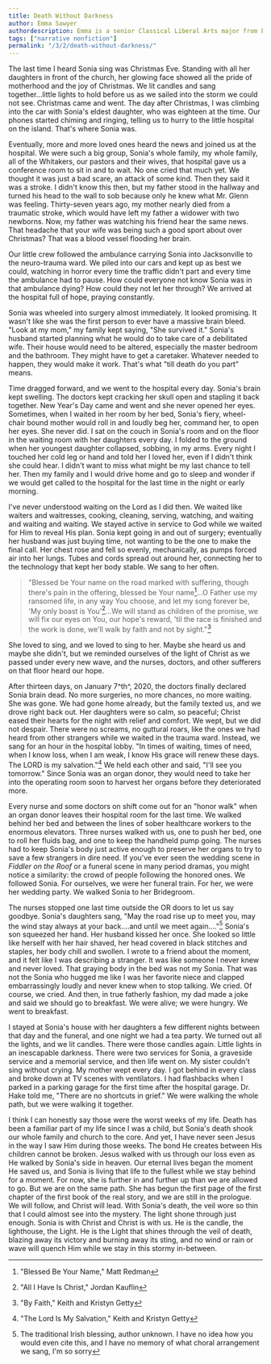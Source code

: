 ```yaml
---
title: Death Without Darkness
author: Emma Sawyer
authordescription: Emma is a senior Classical Liberal Arts major from Florida.
tags: ["narrative nonfiction"]
permalink: "/3/2/death-without-darkness/"
---
```


The last time I heard Sonia sing was Christmas Eve. Standing with all
her daughters in front of the church, her glowing face showed all the
pride of motherhood and the joy of Christmas. We lit candles and sang
together...little lights to hold before us as we sailed into the storm
we could not see. Christmas came and went. The day after Christmas, I
was climbing into the car with Sonia's eldest daughter, who was eighteen
at the time. Our phones started chiming and ringing, telling us to hurry
to the little hospital on the island. That's where Sonia was.

Eventually, more and more loved ones heard the news and joined us at the
hospital. We were such a big group, Sonia's whole family, my whole
family, all of the Whitakers, our pastors and their wives, that hospital
gave us a conference room to sit in and to wait. No one cried that much
yet. We thought it was just a bad scare, an attack of some kind. Then
they said it was a stroke. I didn't know this then, but my father stood
in the hallway and turned his head to the wall to sob because only he
knew what Mr. Glenn was feeling. Thirty-seven years ago, my mother
nearly died from a traumatic stroke, which would have left my father a
widower with two newborns. Now, my father was watching his friend hear
the same news. That headache that your wife was being such a good sport
about over Christmas? That was a blood vessel flooding her brain.

Our little crew followed the ambulance carrying Sonia into Jacksonville
to the neuro-trauma ward. We piled into our cars and kept up as best we
could, watching in horror every time the traffic didn't part and every
time the ambulance had to pause. How could everyone not know Sonia was
in that ambulance dying? How could they not let her through? We arrived
at the hospital full of hope, praying constantly.

Sonia was wheeled into surgery almost immediately. It looked promising.
It wasn't like she was the first person to ever have a massive brain
bleed. "Look at my mom," my family kept saying, "She survived it."
Sonia's husband started planning what he would do to take care of a
debilitated wife. Their house would need to be altered, especially the
master bedroom and the bathroom. They might have to get a caretaker.
Whatever needed to happen, they would make it work. That's what "till
death do you part" means.

Time dragged forward, and we went to the hospital every day. Sonia's
brain kept swelling. The doctors kept cracking her skull open and
stapling it back together. New Year's Day came and went and she never
opened her eyes. Sometimes, when I waited in her room by her bed,
Sonia's fiery, wheel-chair bound mother would roll in and loudly beg
her, command her, to open her eyes. She never did. I sat on the couch in
Sonia's room and on the floor in the waiting room with her daughters
every day. I folded to the ground when her youngest daughter collapsed,
sobbing, in my arms. Every night I touched her cold leg or hand and told
her I loved her, even if I didn't think she could hear. I didn't want to
miss what might be my last chance to tell her. Then my family and I
would drive home and go to sleep and wonder if we would get called to
the hospital for the last time in the night or early morning.

I've never understood waiting on the Lord as I did then. We waited like
waiters and waitresses, cooking, cleaning, serving, watching, and
waiting and waiting and waiting. We stayed active in service to God
while we waited for Him to reveal His plan. Sonia kept going in and out
of surgery; eventually her husband was just buying time, not wanting to
be the one to make the final call. Her chest rose and fell so evenly,
mechanically, as pumps forced air into her lungs. Tubes and cords spread
out around her, connecting her to the technology that kept her body
stable. We sang to her often.

> "Blessed be Your name on the road marked with suffering, though
> there's pain in the offering, blessed be Your name[^1]...O Father use
> my ransomed life, in any way You choose, and let my song forever be,
> 'My only boast is You'[^2]...We will stand as children of the promise,
> we will fix our eyes on You, our hope's reward, 'til the race is
> finished and the work is done, we'll walk by faith and not by
> sight."[^3]

She loved to sing, and we loved to sing to her. Maybe she heard us and
maybe she didn't, but we reminded ourselves of the light of Christ as we
passed under every new wave, and the nurses, doctors, and other
sufferers on that floor heard our hope.

After thirteen days, on January 7^th^, 2020, the doctors finally
declared Sonia brain dead. No more surgeries, no more chances, no more
waiting. She was gone. We had gone home already, but the family texted
us, and we drove right back out. Her daughters were so calm, so
peaceful; Christ eased their hearts for the night with relief and
comfort. We wept, but we did not despair. There were no screams, no
guttural roars, like the ones we had heard from other strangers while we
waited in the trauma ward. Instead, we sang for an hour in the hospital
lobby. "In times of waiting, times of need, when I know loss, when I am
weak, I know His grace will renew these days. The LORD is my
salvation."[^4] We held each other and said, "I'll see you tomorrow."
Since Sonia was an organ donor, they would need to take her into the
operating room soon to harvest her organs before they deteriorated more.

Every nurse and some doctors on shift come out for an "honor walk" when
an organ donor leaves their hospital room for the last time. We walked
behind her bed and between the lines of sober healthcare workers to the
enormous elevators. Three nurses walked with us, one to push her bed,
one to roll her fluids bag, and one to keep the handheld pump going. The
nurses had to keep Sonia's body just active enough to preserve her
organs to try to save a few strangers in dire need. If you've ever seen
the wedding scene in *Fiddler on the Roof* or a funeral scene in many
period dramas, you might notice a similarity: the crowd of people
following the honored ones. We followed Sonia. For ourselves, we were
her funeral train. For her, we were her wedding party. We walked Sonia
to her Bridegroom.

The nurses stopped one last time outside the OR doors to let us say
goodbye. Sonia's daughters sang, "May the road rise up to meet you, may
the wind stay always at your back....and until we meet again...."[^5]
Sonia's son squeezed her hand. Her husband kissed her once. She looked
so little like herself with her hair shaved, her head covered in black
stitches and staples, her body chill and swollen. I wrote to a friend
about the moment, and it felt like I was describing a stranger. It was
like someone I never knew and never loved. That graying body in the bed
was not my Sonia. That was not the Sonia who hugged me like I was her
favorite niece and clapped embarrassingly loudly and never knew when to
stop talking. We cried. Of course, we cried. And then, in true fatherly
fashion, my dad made a joke and said we should go to breakfast. We were
alive; we were hungry. We went to breakfast.

I stayed at Sonia's house with her daughters a few different nights
between that day and the funeral, and one night we had a tea party. We
turned out all the lights, and we lit candles. There were those candles
again. Little lights in an inescapable darkness. There were two services
for Sonia, a graveside service and a memorial service, and then life
went on. My sister couldn't sing without crying. My mother wept every
day. I got behind in every class and broke down at TV scenes with
ventilators. I had flashbacks when I parked in a parking garage for the
first time after the hospital garage. Dr. Hake told me, "There are no
shortcuts in grief." We were walking the whole path, but we were walking
it together.

I think I can honestly say those were the worst weeks of my life. Death
has been a familiar part of my life since I was a child, but Sonia's
death shook our whole family and church to the core. And yet, I have
never seen Jesus in the way I saw Him during those weeks. The bond He
creates between His children cannot be broken. Jesus walked with us
through our loss even as He walked by Sonia's side in heaven. Our
eternal lives began the moment He saved us, and Sonia is living that
life to the fullest while we stay behind for a moment. For now, she is
further in and further up than we are allowed to go. But we are on the
same path. She has begun the first page of the first chapter of the
first book of the real story, and we are still in the prologue. We will
follow, and Christ will lead. With Sonia's death, the veil wore so thin
that I could almost see into the mystery. The light shone through just
enough. Sonia is with Christ and Christ is with us. He is the candle,
the lighthouse, the Light. He is the Light that shines through the veil
of death, blazing away its victory and burning away its sting, and no
wind or rain or wave will quench Him while we stay in this stormy
in-between.

[^1]: "Blessed Be Your Name," Matt Redman

[^2]: "All I Have Is Christ," Jordan Kauflin

[^3]: "By Faith," Keith and Kristyn Getty

[^4]: "The Lord Is My Salvation," Keith and Kristyn Getty

[^5]: The traditional Irish blessing, author unknown. I have no idea how
    you would even cite this, and I have no memory of what choral
    arrangement we sang, I'm so sorry

